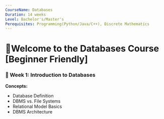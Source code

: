 ```yaml
---
CourseName: Databases
Duration: 14 weeks
Level: Bachelor's/Master's
Perequisites: Programming(Python/Java/C++), Discrete Mathematics
---
```


# 📘Welcome to the Databases Course [Beginner Friendly]

### **📌 Week 1: Introduction to Databases** 
**Concepts:**  
- Database Definition
- DBMS vs. File Systems  
- Relational Model Basics  
- DBMS Architecture


